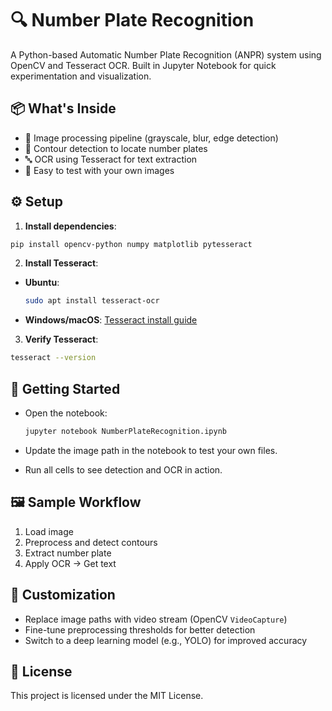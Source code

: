 # 🔍 Number Plate Recognition

A Python-based Automatic Number Plate Recognition (ANPR) system using OpenCV and Tesseract OCR. Built in Jupyter Notebook for quick experimentation and visualization.

## 📦 What's Inside

* 🧠 Image processing pipeline (grayscale, blur, edge detection)
* 🔳 Contour detection to locate number plates
* 🔤 OCR using Tesseract for text extraction
* 📸 Easy to test with your own images

## ⚙️ Setup

1. **Install dependencies**:

```bash
pip install opencv-python numpy matplotlib pytesseract
```

2. **Install Tesseract**:

* **Ubuntu**:

  ```bash
  sudo apt install tesseract-ocr
  ```
* **Windows/macOS**: [Tesseract install guide](https://github.com/tesseract-ocr/tesseract)

3. **Verify Tesseract**:

```bash
tesseract --version
```

## 🚀 Getting Started

* Open the notebook:

  ```bash
  jupyter notebook NumberPlateRecognition.ipynb
  ```
* Update the image path in the notebook to test your own files.
* Run all cells to see detection and OCR in action.

## 🖼️ Sample Workflow

1. Load image
2. Preprocess and detect contours
3. Extract number plate
4. Apply OCR → Get text

## 🔧 Customization

* Replace image paths with video stream (OpenCV `VideoCapture`)
* Fine-tune preprocessing thresholds for better detection
* Switch to a deep learning model (e.g., YOLO) for improved accuracy

## 📄 License

This project is licensed under the MIT License. 

